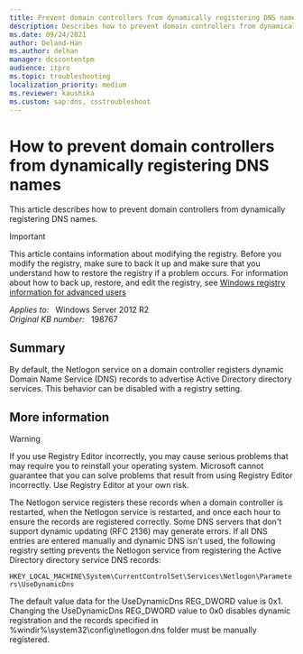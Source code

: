 ```yaml
---
title: Prevent domain controllers from dynamically registering DNS names
description: Describes how to prevent domain controllers from dynamically registering DNS names.
ms.date: 09/24/2021
author: Deland-Han
ms.author: delhan
manager: dcscontentpm
audience: itpro
ms.topic: troubleshooting
localization_priority: medium
ms.reviewer: kaushika
ms.custom: sap:dns, csstroubleshoot
---
```

# How to prevent domain controllers from dynamically registering DNS names

This article describes how to prevent domain controllers from dynamically registering DNS names.

> [!IMPORTANT]
> This article contains information about modifying the registry. Before you modify the registry, make sure to back it up and make sure that you understand how to restore the registry if a problem occurs. For information about how to back up, restore, and edit the registry, see [Windows registry information for advanced users](https://support.microsoft.com/help/256986)

_Applies to:_ &nbsp; Windows Server 2012 R2  
_Original KB number:_ &nbsp; 198767

## Summary

By default, the Netlogon service on a domain controller registers dynamic Domain Name Service (DNS) records to advertise Active Directory directory services. This behavior can be disabled with a registry setting.

## More information

> [!WARNING]
> If you use Registry Editor incorrectly, you may cause serious problems that may require you to reinstall your operating system. Microsoft cannot guarantee that you can solve problems that result from using Registry Editor incorrectly. Use Registry Editor at your own risk.  

The Netlogon service registers these records when a domain controller is restarted, when the Netlogon service is restarted, and once each hour to ensure the records are registered correctly. Some DNS servers that don't support dynamic updating (RFC 2136) may generate errors. If all DNS entries are entered manually and dynamic DNS isn't used, the following registry setting prevents the Netlogon service from registering the Active Directory directory service DNS records:

`HKEY_LOCAL_MACHINE\System\CurrentControlSet\Services\Netlogon\Parameters\UseDynamicDns`

The default value data for the UseDynamicDns REG_DWORD value is 0x1. Changing the UseDynamicDns REG_DWORD value to 0x0 disables dynamic registration and the records specified in %windir%\\system32\\config\\netlogon.dns folder must be manually registered.
